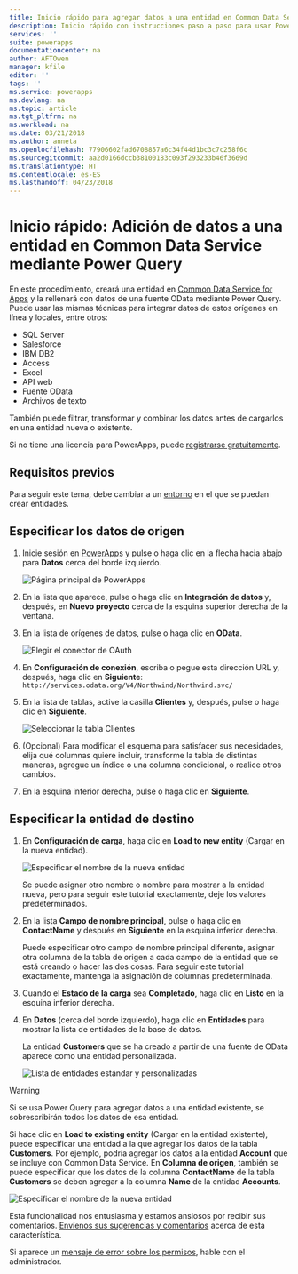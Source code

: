 ```yaml
---
title: Inicio rápido para agregar datos a una entidad en Common Data Service mediante Power Query | Microsoft Docs
description: Inicio rápido con instrucciones paso a paso para usar Power Query para agregar datos a una entidad nueva o existente en Common Data Service for Apps desde otro origen de datos.
services: ''
suite: powerapps
documentationcenter: na
author: AFTOwen
manager: kfile
editor: ''
tags: ''
ms.service: powerapps
ms.devlang: na
ms.topic: article
ms.tgt_pltfrm: na
ms.workload: na
ms.date: 03/21/2018
ms.author: anneta
ms.openlocfilehash: 77906602fad6708857a6c34f44d1bc3c7c258f6c
ms.sourcegitcommit: aa2d0166dccb38100183c093f293233b46f3669d
ms.translationtype: HT
ms.contentlocale: es-ES
ms.lasthandoff: 04/23/2018
---
```

# <a name="quickstart-add-data-to-an-entity-in-the-common-data-service-by-using-power-query"></a>Inicio rápido: Adición de datos a una entidad en Common Data Service mediante Power Query
En este procedimiento, creará una entidad en [Common Data Service for Apps](data-platform-intro.md) y la rellenará con datos de una fuente OData mediante Power Query. Puede usar las mismas técnicas para integrar datos de estos orígenes en línea y locales, entre otros:

* SQL Server
* Salesforce
* IBM DB2
* Access
* Excel
* API web
* Fuente OData
* Archivos de texto

También puede filtrar, transformar y combinar los datos antes de cargarlos en una entidad nueva o existente.

Si no tiene una licencia para PowerApps, puede [registrarse gratuitamente](../signup-for-powerapps.md).

## <a name="prerequisites"></a>Requisitos previos
Para seguir este tema, debe cambiar a un [entorno](../canvas-apps/working-with-environments.md) en el que se puedan crear entidades.

## <a name="specify-the-source-data"></a>Especificar los datos de origen

1. Inicie sesión en [PowerApps](https://web.powerapps.com) y pulse o haga clic en la flecha hacia abajo para **Datos** cerca del borde izquierdo.

    ![Página principal de PowerApps](./media/data-platform-cds-newentity-pq/sign-in.png)

1. En la lista que aparece, pulse o haga clic en **Integración de datos** y, después, en **Nuevo proyecto** cerca de la esquina superior derecha de la ventana.

1. En la lista de orígenes de datos, pulse o haga clic en **OData**.

    ![Elegir el conector de OAuth](./media/data-platform-cds-newentity-pq/choose-odata.png)

1. En **Configuración de conexión**, escriba o pegue esta dirección URL y, después, haga clic en **Siguiente**:<br>
`http://services.odata.org/V4/Northwind/Northwind.svc/`

1. En la lista de tablas, active la casilla **Clientes** y, después, pulse o haga clic en **Siguiente**.

    ![Seleccionar la tabla Clientes](./media/data-platform-cds-newentity-pq/select-table.png)

1. (Opcional) Para modificar el esquema para satisfacer sus necesidades, elija qué columnas quiere incluir, transforme la tabla de distintas maneras, agregue un índice o una columna condicional, o realice otros cambios.

1. En la esquina inferior derecha, pulse o haga clic en **Siguiente**.

## <a name="specify-the-target-entity"></a>Especificar la entidad de destino
1. En **Configuración de carga**, haga clic en **Load to new entity** (Cargar en la nueva entidad).

    ![Especificar el nombre de la nueva entidad](./media/data-platform-cds-newentity-pq/new-entity-name.png)

    Se puede asignar otro nombre o nombre para mostrar a la entidad nueva, pero para seguir este tutorial exactamente, deje los valores predeterminados.

1. En la lista **Campo de nombre principal**, pulse o haga clic en **ContactName** y después en **Siguiente** en la esquina inferior derecha.

    Puede especificar otro campo de nombre principal diferente, asignar otra columna de la tabla de origen a cada campo de la entidad que se está creando o hacer las dos cosas. Para seguir este tutorial exactamente, mantenga la asignación de columnas predeterminada.

1. Cuando el **Estado de la carga** sea **Completado**, haga clic en **Listo** en la esquina inferior derecha.

1. En **Datos** (cerca del borde izquierdo), haga clic en **Entidades** para mostrar la lista de entidades de la base de datos.

    La entidad **Customers** que se ha creado a partir de una fuente de OData aparece como una entidad personalizada.

    ![Lista de entidades estándar y personalizadas](./media/data-platform-cds-newentity-pq/entity-list.png)

> [!WARNING]
> Si se usa Power Query para agregar datos a una entidad existente, se sobrescribirán todos los datos de esa entidad.

Si hace clic en **Load to existing entity** (Cargar en la entidad existente), puede especificar una entidad a la que agregar los datos de la tabla **Customers**. Por ejemplo, podría agregar los datos a la entidad **Account** que se incluye con Common Data Service. En **Columna de origen**, también se puede especificar que los datos de la columna **ContactName** de la tabla **Customers** se deben agregar a la columna **Name** de la entidad **Accounts**.

![Especificar el nombre de la nueva entidad](./media/data-platform-cds-newentity-pq/existing-entity.png)

Esta funcionalidad nos entusiasma y estamos ansiosos por recibir sus comentarios. [Envíenos sus sugerencias y comentarios](https://powerusers.microsoft.com/t5/PowerApps-Community/ct-p/PowerApps1) acerca de esta característica.

Si aparece un [mensaje de error sobre los permisos](data-platform-cds-newentity-troubleshooting-mashup.md), hable con el administrador.
